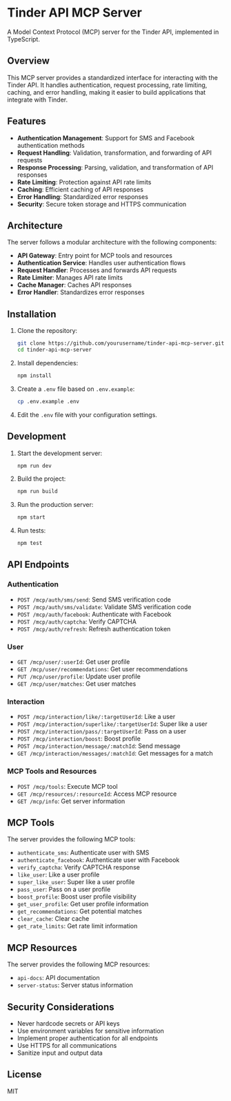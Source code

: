 # Tinder API MCP Server

A Model Context Protocol (MCP) server for the Tinder API, implemented in TypeScript.

## Overview

This MCP server provides a standardized interface for interacting with the Tinder API. It handles authentication, request processing, rate limiting, caching, and error handling, making it easier to build applications that integrate with Tinder.

## Features

- **Authentication Management**: Support for SMS and Facebook authentication methods
- **Request Handling**: Validation, transformation, and forwarding of API requests
- **Response Processing**: Parsing, validation, and transformation of API responses
- **Rate Limiting**: Protection against API rate limits
- **Caching**: Efficient caching of API responses
- **Error Handling**: Standardized error responses
- **Security**: Secure token storage and HTTPS communication

## Architecture

The server follows a modular architecture with the following components:

- **API Gateway**: Entry point for MCP tools and resources
- **Authentication Service**: Handles user authentication flows
- **Request Handler**: Processes and forwards API requests
- **Rate Limiter**: Manages API rate limits
- **Cache Manager**: Caches API responses
- **Error Handler**: Standardizes error responses

## Installation

1. Clone the repository:
   ```bash
   git clone https://github.com/yourusername/tinder-api-mcp-server.git
   cd tinder-api-mcp-server
   ```

2. Install dependencies:
   ```bash
   npm install
   ```

3. Create a `.env` file based on `.env.example`:
   ```bash
   cp .env.example .env
   ```

4. Edit the `.env` file with your configuration settings.

## Development

1. Start the development server:
   ```bash
   npm run dev
   ```

2. Build the project:
   ```bash
   npm run build
   ```

3. Run the production server:
   ```bash
   npm start
   ```

4. Run tests:
   ```bash
   npm test
   ```

## API Endpoints

### Authentication

- `POST /mcp/auth/sms/send`: Send SMS verification code
- `POST /mcp/auth/sms/validate`: Validate SMS verification code
- `POST /mcp/auth/facebook`: Authenticate with Facebook
- `POST /mcp/auth/captcha`: Verify CAPTCHA
- `POST /mcp/auth/refresh`: Refresh authentication token

### User

- `GET /mcp/user/:userId`: Get user profile
- `GET /mcp/user/recommendations`: Get user recommendations
- `PUT /mcp/user/profile`: Update user profile
- `GET /mcp/user/matches`: Get user matches

### Interaction

- `POST /mcp/interaction/like/:targetUserId`: Like a user
- `POST /mcp/interaction/superlike/:targetUserId`: Super like a user
- `POST /mcp/interaction/pass/:targetUserId`: Pass on a user
- `POST /mcp/interaction/boost`: Boost profile
- `POST /mcp/interaction/message/:matchId`: Send message
- `GET /mcp/interaction/messages/:matchId`: Get messages for a match

### MCP Tools and Resources

- `POST /mcp/tools`: Execute MCP tool
- `GET /mcp/resources/:resourceId`: Access MCP resource
- `GET /mcp/info`: Get server information

## MCP Tools

The server provides the following MCP tools:

- `authenticate_sms`: Authenticate user with SMS
- `authenticate_facebook`: Authenticate user with Facebook
- `verify_captcha`: Verify CAPTCHA response
- `like_user`: Like a user profile
- `super_like_user`: Super like a user profile
- `pass_user`: Pass on a user profile
- `boost_profile`: Boost user profile visibility
- `get_user_profile`: Get user profile information
- `get_recommendations`: Get potential matches
- `clear_cache`: Clear cache
- `get_rate_limits`: Get rate limit information

## MCP Resources

The server provides the following MCP resources:

- `api-docs`: API documentation
- `server-status`: Server status information

## Security Considerations

- Never hardcode secrets or API keys
- Use environment variables for sensitive information
- Implement proper authentication for all endpoints
- Use HTTPS for all communications
- Sanitize input and output data

## License

MIT